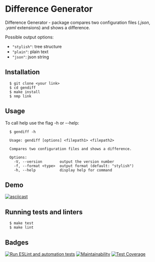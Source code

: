 # Difference Generator

Difference Generator - package compares two configuration files (_.json_, _.yaml_ extensions) and shows a difference.

Possible output options:

- `"stylish"`: tree structure
- `"plain"`: plain text
- `"json"`: json string

## Installation

```
  $ git clone <your link>
  $ cd gendiff
  $ make install
  $ nmp link
```

## Usage

To call help use the flag -h or --help:

```
  $ gendiff -h
```

```
  Usage: gendiff [options] <filepath1> <filepath2>

  Compares two configuration files and shows a difference.

  Options:
    -V, --version        output the version number
    -f, --format <type>  output format (default: "stylish")
    -h, --help           display help for command
```

## Demo

[![asciicast](https://asciinema.org/a/va0ufa7kADMGQ3S32WTUrQ9Ck.svg)](https://asciinema.org/a/va0ufa7kADMGQ3S32WTUrQ9Ck)

## Running tests and linters

```
  $ make test
  $ make lint
```

## Badges

[![Run ESLint and automation tests](https://github.com/Smbsdream/gendiff/actions/workflows/main.yml/badge.svg)](https://github.com/Smbsdream/gendiff/actions/workflows/main.yml)
[![Maintainability](https://api.codeclimate.com/v1/badges/79288441bac31cb1e4b4/maintainability)](https://codeclimate.com/github/Smbsdream/frontend-project-46/maintainability)
[![Test Coverage](https://api.codeclimate.com/v1/badges/79288441bac31cb1e4b4/test_coverage)](https://codeclimate.com/github/Smbsdream/frontend-project-46/test_coverage)
